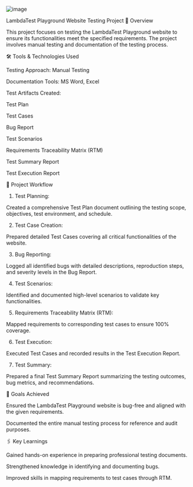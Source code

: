 
![image](https://github.com/user-attachments/assets/f00bcdf5-f8b9-4052-8c49-ed1f8cf923df)






LambdaTest Playground Website Testing Project
📌 Overview

This project focuses on testing the LambdaTest Playground website to ensure its functionalities meet the specified requirements. The project involves manual testing and documentation of the testing process.

🛠️ Tools & Technologies Used

Testing Approach: Manual Testing

Documentation Tools: MS Word, Excel

Test Artifacts Created:

Test Plan

Test Cases

Bug Report

Test Scenarios

Requirements Traceability Matrix (RTM)

Test Summary Report

Test Execution Report



📑 Project Workflow

1. Test Planning:

Created a comprehensive Test Plan document outlining the testing scope, objectives, test environment, and schedule.



2. Test Case Creation:

Prepared detailed Test Cases covering all critical functionalities of the website.



3. Bug Reporting:

Logged all identified bugs with detailed descriptions, reproduction steps, and severity levels in the Bug Report.



4. Test Scenarios:

Identified and documented high-level scenarios to validate key functionalities.



5. Requirements Traceability Matrix (RTM):

Mapped requirements to corresponding test cases to ensure 100% coverage.



6. Test Execution:

Executed Test Cases and recorded results in the Test Execution Report.



7. Test Summary:

Prepared a final Test Summary Report summarizing the testing outcomes, bug metrics, and recommendations.




🎯 Goals Achieved

Ensured the LambdaTest Playground website is bug-free and aligned with the given requirements.

Documented the entire manual testing process for reference and audit purposes.




🖇️ Key Learnings

Gained hands-on experience in preparing professional testing documents.

Strengthened knowledge in identifying and documenting bugs.

Improved skills in mapping requirements to test cases through RTM.

